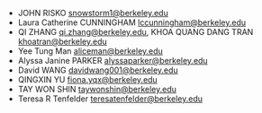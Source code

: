 + JOHN RISKO <snowstorm1@berkeley.edu>
+ Laura Catherine CUNNINGHAM <lccunningham@berkeley.edu>
+ QI ZHANG <qi.zhang@berkeley.edu>, KHOA QUANG DANG TRAN <khoatran@berkeley.edu>
+ Yee Tung Man <aliceman@berkeley.edu>
+ Alyssa Janine PARKER <alyssaparker@berkeley.edu>
+ David WANG <davidwang001@berkeley.edu>
+ QINGXIN YU <fiona.yqx@berkeley.edu>
+ TAY WON SHIN <taywonshin@berkeley.edu>
+ Teresa R Tenfelder <teresatenfelder@berkeley.edu>
